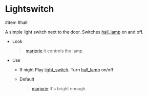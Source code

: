 # Lightswitch

#item #hall

A simple light switch next to the door. Switches [hall_lamp](hall_lamp.md) on and off.

- Look
	
	> [marjorie](../characters/marjorie.md)
	> It controls the lamp.
- Use
	- If night
		Play [light_switch](../sfx/light_switch.md).
		Turn [hall_lamp](hall_lamp.md) on/off
	- Default

		> [marjorie](../characters/marjorie.md)
		> It's bright enough.